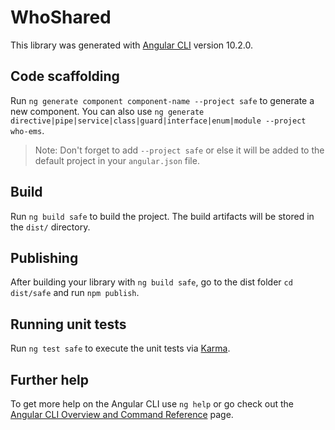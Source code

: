 # WhoShared

This library was generated with [Angular CLI](https://github.com/angular/angular-cli) version 10.2.0.

## Code scaffolding

Run `ng generate component component-name --project safe` to generate a new component. You can also use `ng generate directive|pipe|service|class|guard|interface|enum|module --project who-ems`.
> Note: Don't forget to add `--project safe` or else it will be added to the default project in your `angular.json` file. 

## Build

Run `ng build safe` to build the project. The build artifacts will be stored in the `dist/` directory.

## Publishing

After building your library with `ng build safe`, go to the dist folder `cd dist/safe` and run `npm publish`.

## Running unit tests

Run `ng test safe` to execute the unit tests via [Karma](https://karma-runner.github.io).

## Further help

To get more help on the Angular CLI use `ng help` or go check out the [Angular CLI Overview and Command Reference](https://angular.io/cli) page.
